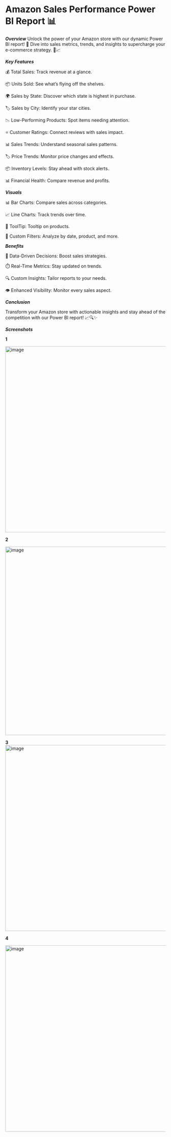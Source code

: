 # Amazon Sales Performance Power BI Report 📊

_**Overview**_
Unlock the power of your Amazon store with our dynamic Power BI report! 🚀 Dive into sales metrics, trends, and insights to supercharge your e-commerce strategy. 💼📈


_**Key Features**_

  💰 Total Sales: Track revenue at a glance.
  
  📦 Units Sold: See what’s flying off the shelves.

  🌍 Sales by State: Discover which state is highest in purchase.
  
  🏷️ Sales by City: Identify your star cities.
  
  📉 Low-Performing Products: Spot items needing attention.
  
  ⭐ Customer Ratings: Connect reviews with sales impact.
  
  📊 Sales Trends: Understand seasonal sales patterns.
  
  🏷️ Price Trends: Monitor price changes and effects.
  
  📦 Inventory Levels: Stay ahead with stock alerts.
  
  📊 Financial Health: Compare revenue and profits.
  
  
_**Visuals**_

  📊 Bar Charts: Compare sales across categories.

  📈 Line Charts: Track trends over time.
  
  📍 ToolTip: Tooltip on products.
  
  📅 Custom Filters: Analyze by date, product, and more.
  
  
_**Benefits**_

  🧠 Data-Driven Decisions: Boost sales strategies.
  
  ⏱️ Real-Time Metrics: Stay updated on trends.
  
  🔍 Custom Insights: Tailor reports to your needs.
  
  👁️ Enhanced Visibility: Monitor every sales aspect.
  
  
_**Conclusion**_

Transform your Amazon store with actionable insights and stay ahead of the competition with our Power BI report! 📈🔍✨


_**Screenshots**_

**1**

<img width="585" alt="image" src="https://github.com/jayant7102000/Amazon_Dashboard/assets/129490442/efc77d77-c670-4d7d-aba6-51af8f6f0934">

**2**

<img width="593" alt="image" src="https://github.com/jayant7102000/Amazon_Dashboard/assets/129490442/0f90a1f9-3502-4312-8265-c92fb76df465">

**3**
<img width="585" alt="image" src="https://github.com/jayant7102000/Amazon_Dashboard/assets/129490442/b7038b8e-1e08-44ef-8b3c-e1e10d45ecbf">

**4**

<img width="586" alt="image" src="https://github.com/jayant7102000/Amazon_Dashboard/assets/129490442/282f8bf3-46cd-4344-b0ca-4bf613589e6c">





